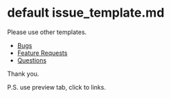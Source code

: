 # default issue_template.md

Please use other templates.

* [Bugs](./new?template=bugs.md)
* [Feature Requests](./new?template=feature.md)
* [Questions](./new?template=question.md)

Thank you.

P.S. use preview tab, click to links.

